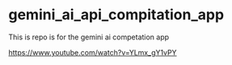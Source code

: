 # gemini_ai_api_compitation_app
This is repo is for the gemini ai competation app 


https://www.youtube.com/watch?v=YLmx_gY1vPY
